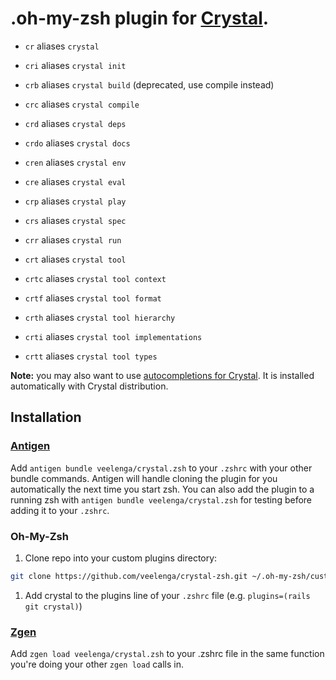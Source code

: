 # .oh-my-zsh plugin for [Crystal](https://github.com/manastech/crystal).

* `cr` aliases `crystal`

* `cri` aliases `crystal init`

* `crb` aliases `crystal build` (deprecated, use compile instead)

* `crc` aliases `crystal compile`

* `crd` aliases `crystal deps`

* `crdo` aliases `crystal docs`

* `cren` aliases `crystal env`

* `cre` aliases `crystal eval`

* `crp` aliases `crystal play`

* `crs` aliases `crystal spec`

* `crr` aliases `crystal run`

* `crt` aliases `crystal tool`

* `crtc` aliases `crystal tool context`

* `crtf` aliases `crystal tool format`

* `crth` aliases `crystal tool hierarchy`

* `crti` aliases `crystal tool implementations`

* `crtt` aliases `crystal tool types`

**Note:** you may also want to use [autocompletions for Crystal](https://github.com/crystal-lang/crystal/blob/master/etc/completion.zsh).
It is installed automatically with Crystal distribution.

## Installation

### [Antigen](https://github.com/zsh-users/antigen)

Add `antigen bundle veelenga/crystal.zsh` to your `.zshrc` with your other bundle commands. Antigen will handle cloning the plugin for you automatically the next time you start zsh. You can also add the plugin to a running zsh with `antigen bundle veelenga/crystal.zsh` for testing before adding it to your `.zshrc`.

### Oh-My-Zsh

1. Clone repo into your custom plugins directory:
  ```sh
  git clone https://github.com/veelenga/crystal-zsh.git ~/.oh-my-zsh/custom/plugins/crystal
  ```

1. Add crystal to the plugins line of your `.zshrc` file (e.g. `plugins=(rails git crystal)`)

### [Zgen](https://github.com/tarjoilija/zgen)

Add `zgen load veelenga/crystal.zsh` to your .zshrc file in the same function you're doing your other `zgen load` calls in.

